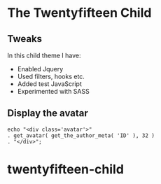 The Twentyfifteen Child
=======================

## Tweaks

In this child theme I have:

* Enabled Jquery
* Used filters, hooks etc.
* Added test JavaScript
* Experimented with SASS


## Display the avatar

~~~~ 
echo "<div class='avatar'>" 
. get_avatar( get_the_author_meta( 'ID' ), 32 ) 
. "</div>";
~~~~
# twentyfifteen-child
